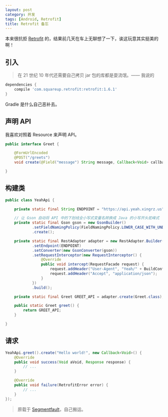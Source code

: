 ```yaml
---
layout: post
category: 开发
tags: [Android, Retrofit]
title: Retrofit 备忘
---
```


本来很抗拒 [Retrofit](http://square.github.io/retrofit/) 的，结果前几天在车上无聊想了一下，诶这玩意其实挺美的啊！

## 引入

> 在 21 世纪 10 年代还需要自己拷贝 jar 包的库都是耍流氓。—— 我说的

```gradle
dependencies {
    compile 'com.squareup.retrofit:retrofit:1.6.1'
}
```

Gradle 是什么自己恶补去。

## 声明 API

我喜欢对照着 Resource 来声明 API。

```java
public interface Greet {

    @FormUrlEncoded
    @POST("/greets")
    void create(@Field("message") String message, Callback<Void> callback);

}
```

## 构建类

```java
public class YeahApi {

    private static final String ENDPOINT = "https://api.yeah.xingrz.us";

    // 让 Gson 自动将 API 中的下划线全小写式变量名转换成 Java 的小写开头驼峰式
    private static final Gson gson = new GsonBuilder()
            .setFieldNamingPolicy(FieldNamingPolicy.LOWER_CASE_WITH_UNDERSCORES)
            .create();

    private static final RestAdapter adapter = new RestAdapter.Builder()
            .setEndpoint(ENDPOINT)
            .setConverter(new GsonConverter(gson))
            .setRequestInterceptor(new RequestInterceptor() {
                @Override
                public void intercept(RequestFacade request) {
                    request.addHeader("User-Agent", "Yeah/" + BuildConfig.VERSION_NAME);
                    request.addHeader("Accept", "application/json");
                }
            })
            .build();

    private static final Greet GREET_API = adapter.create(Greet.class);

    public static Greet greet() {
        return GREET_API;
    }

}
```

## 请求

```java
YeahApi.greet().create("Hello world!", new Callback<Void>() {
    @Override
    public void success(Void aVoid, Response response) {
        // ...
    }

    @Override
    public void failure(RetrofitError error) {
        // ...
    }
});
```

> 原载于 [Segmentfault](http://segmentfault.com/blog/xingrz/1190000000611448)，自己搬运。
